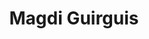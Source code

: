 ---
title: "Magdi Guirguis"
excerpt: "Project Participant"
sidebar:
  - title: "Magdi Guirguis"
    text: "Project Participant"
    links:
        label: "Website"
        icon: "fas fa-fw fa-link"
        url: "https://independent.academia.edu/MagdiGuirguis"
toc: true
toc_sticky: true
layout: single
---